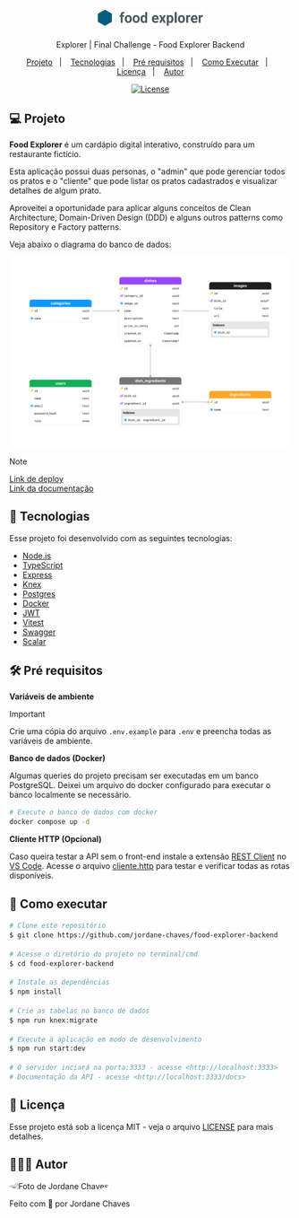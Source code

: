 <h1 align="center">
  <img
    src="./.github/logo.svg"
    alt="Logo Food Explorer"
    width="192px"
  />
</h1>

<p align="center">Explorer | Final Challenge - Food Explorer Backend</p>

<p align="center">
  <a href="#-projeto">Projeto</a>&nbsp;&nbsp;&nbsp;|&nbsp;&nbsp;&nbsp;
  <a href="#-tecnologias">Tecnologias</a>&nbsp;&nbsp;&nbsp;|&nbsp;&nbsp;&nbsp;
  <a href="#%EF%B8%8F-pré-requisitos">Pré requisitos</a>&nbsp;&nbsp;&nbsp;|&nbsp;&nbsp;&nbsp;
  <a href="#-como-executar">Como Executar</a>&nbsp;&nbsp;&nbsp;|&nbsp;&nbsp;&nbsp;
  <a href="#-licença">Licença</a>&nbsp;&nbsp;&nbsp;|&nbsp;&nbsp;&nbsp;
  <a href="#-autor">Autor</a>
</p>

<p align="center">
  <a href="https://github.com/jordane-chaves/food-explorer-backend/blob/main/LICENSE">
    <img alt="License" src="https://img.shields.io/static/v1?label=license&message=MIT&color=49AA26&labelColor=000000">
  </a>
</p>

## 💻 Projeto

**Food Explorer** é um cardápio digital interativo, construído para um restaurante fictício.

Esta aplicação possui duas personas, o "admin" que pode gerenciar todos os pratos e o "cliente" que pode listar os pratos cadastrados e visualizar detalhes de algum prato.

Aproveitei a oportunidade para aplicar alguns conceitos de Clean Architecture, Domain-Driven Design (DDD) e alguns outros patterns como Repository e Factory patterns.

Veja abaixo o diagrama do banco de dados:

<p align="center">
  <img alt="Diagrama do banco de dados" src="./.github/diagram.png" />
</p>

> [!NOTE]
> [Link de deploy](https://food-explorer-backend-5xzl.onrender.com) <br>
> [Link da documentação](https://food-explorer-backend-5xzl.onrender.com/docs)

## 🚀 Tecnologias

Esse projeto foi desenvolvido com as seguintes tecnologias:

- [Node.js](https://nodejs.org/en)
- [TypeScript](https://www.typescriptlang.org/)
- [Express](https://expressjs.com)
- [Knex](https://knexjs.org/)
- [Postgres](https://www.postgresql.org/)
- [Docker](https://www.docker.com/)
- [JWT](https://jwt.io/)
- [Vitest](https://vitest.dev/)
- [Swagger](https://swagger.io/)
- [Scalar](https://scalar.com/swagger-editor)

## 🛠️ Pré requisitos

**Variáveis de ambiente**

> [!IMPORTANT]
> Crie uma cópia do arquivo `.env.example` para `.env` e preencha todas as variáveis de ambiente.

**Banco de dados (Docker)**

Algumas queries do projeto precisam ser executadas em um banco PostgreSQL.
Deixei um arquivo do docker configurado para executar o banco localmente se necessário.

```bash
# Execute o banco de dados com docker
docker compose up -d
```

**Cliente HTTP (Opcional)**

Caso queira testar a API sem o front-end instale a extensão [REST Client](https://marketplace.visualstudio.com/items?itemName=humao.rest-client) no [VS Code](https://code.visualstudio.com/). Acesse o arquivo [cliente.http](https://github.com/jordane-chaves/food-explorer-backend/blob/main/client.http) para testar e verificar todas as rotas disponíveis.

## 🎲 Como executar

```bash
# Clone este repositório
$ git clone https://github.com/jordane-chaves/food-explorer-backend

# Acesse o diretório do projeto no terminal/cmd
$ cd food-explorer-backend

# Instale as dependências
$ npm install

# Crie as tabelas no banco de dados
$ npm run knex:migrate

# Execute a aplicação em modo de desenvolvimento
$ npm run start:dev

# O servidor inciará na porta:3333 - acesse <http://localhost:3333>
# Documentação da API - acesse <http://localhost:3333/docs>
```

## 📝 Licença

Esse projeto está sob a licença MIT - veja o arquivo [LICENSE](https://github.com/jordane-chaves/food-explorer-backend/blob/main/LICENSE) para mais detalhes.

## 👨🏻‍💻 Autor

<img
  style="border-radius:50%;"
  src="https://avatars.githubusercontent.com/jordane-chaves"
  width="100px;"
  title="Foto de Jordane Chaves"
  alt="Foto de Jordane Chaves"
/>

Feito com 💜 por Jordane Chaves
